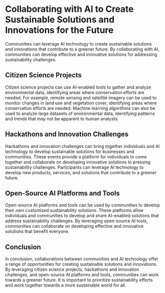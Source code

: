 Collaborating with AI to Create Sustainable Solutions and Innovations for the Future
=====================================================================================================================================================================

Communities can leverage AI technology to create sustainable solutions and innovations that contribute to a greener future. By collaborating with AI, communities can develop effective and innovative solutions for addressing sustainability challenges.

Citizen Science Projects
------------------------

Citizen science projects can use AI-enabled tools to gather and analyze environmental data, identifying areas where conservation efforts are needed. For example, remote sensing and satellite imagery can be used to monitor changes in land use and vegetation cover, identifying areas where conservation efforts are needed. Machine learning algorithms can also be used to analyze large datasets of environmental data, identifying patterns and trends that may not be apparent to human analysts.

Hackathons and Innovation Challenges
------------------------------------

Hackathons and innovation challenges can bring together individuals and AI technology to develop sustainable solutions for businesses and communities. These events provide a platform for individuals to come together and collaborate on developing innovative solutions to pressing sustainability challenges. Participants can leverage AI technology to develop new products, services, and solutions that contribute to a greener future.

Open-Source AI Platforms and Tools
----------------------------------

Open-source AI platforms and tools can be used by communities to develop their own customized sustainability solutions. These platforms allow individuals and communities to develop and share AI-enabled solutions that address sustainability challenges. By leveraging open-source AI tools, communities can collaborate on developing effective and innovative solutions that benefit everyone.

Conclusion
----------

In conclusion, collaborations between communities and AI technology offer a range of opportunities for creating sustainable solutions and innovations. By leveraging citizen science projects, hackathons and innovation challenges, and open-source AI platforms and tools, communities can work towards a greener future. It is important to prioritize sustainability efforts and work together towards a more sustainable world for all.
